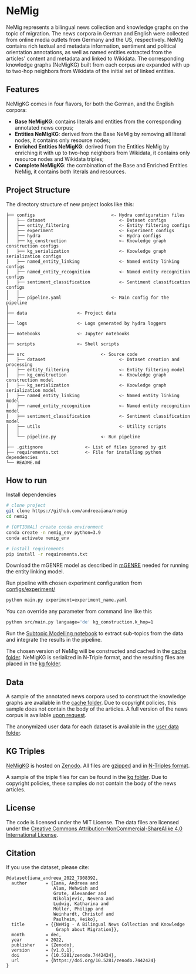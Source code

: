 # NeMig
NeMig represents a bilingual news collection and knowledge graphs on the topic of migration. The news corpora in German and English were collected from online media outlets from Germany and the US, respectively. NeMIg contains rich textual and metadata information, sentiment and political orientation annotations, as well as named entities extracted from the articles' content and metadata and linked to Wikidata. The corresponding knowledge graphs (NeMigKG) built from each corpus are expanded with up to two-hop neighbors from Wikidata of the initial set of linked entities.

## Features
NeMigKG comes in four flavors, for both the German, and the English corpora:

- **Base NeMigKG**: contains literals and entities from the corresponding annotated news corpus;
- **Entities NeMigKG**: derived from the Base NeMIg by removing all literal nodes, it contains only resource nodes;
- **Enriched Entities NeMigKG**: derived from the Entities NeMig by enriching it with up to two-hop neighbors from Wikidata, it contains only resource nodes and Wikidata triples;
- **Complete NeMigKG**: the combination of the Base and Enriched Entities NeMig, it contains both literals and resources.

## Project Structure

The directory structure of new project looks like this:

```
├── configs                             <- Hydra configuration files
│   ├── dataset                            <- Dataset configs
│   ├── entity_filtering                   <- Entity filtering configs
│   ├── experiment                         <- Experiment configs
│   ├── hydra                              <- Hydra configs
│   ├── kg_construction                    <- Knowledge graph construction configs
│   ├── kg_serialization                   <- Koowledge graph serialization configs
│   ├── named_entity_linking               <- Named entity linking configs
│   ├── named_entity_recognition           <- Named entity recognition configs
│   ├── sentiment_classification           <- Sentiment classification configs
│   │
│   ├── pipeline.yaml                   <- Main config for the pipeline
│
├── data                   <- Project data
│
├── logs                   <- Logs generated by hydra loggers
│
├── notebooks              <- Jupyter notebooks 
│
├── scripts                <- Shell scripts
│
├── src                             <- Source code
│   ├── dataset                            <- Dataset creation and processing
│   ├── entity_filtering                   <- Entity filtering model
│   ├── kg_construction                    <- Knowledge graph construction model
│   ├── kg_serialization                   <- Koowledge graph serialization model
│   ├── named_entity_linking               <- Named entity linking model
│   ├── named_entity_recognition           <- Named entity recognition model
│   ├── sentiment_classification           <- Sentiment classification model
│   ├── utils                              <- Utility scripts
│   │
│   └── pipeline.py                 <- Run pipeline
│
├── .gitignore                <- List of files ignored by git
├── requirements.txt          <- File for installing python dependencies
└── README.md
```

## How to run

Install dependencies

```bash
# clone project
git clone https://github.com/andreeaiana/nemig
cd nemig

# [OPTIONAL] create conda environment
conda create -n nemig_env python=3.9
conda activate nemig_env

# install requirements
pip install -r requirements.txt
```

Download the mGENRE model as described in [mGENRE](https://github.com/facebookresearch/GENRE/tree/main/examples_mgenre) needed for running the entity linking model.


Run pipeline with chosen experiment configuration from [configs/experiment/](configs/experiment/)

```bash
python main.py experiment=experiment_name.yaml
```

You can override any parameter from command line like this

```bash
python src/main.py language='de' kg_construction.k_hop=1
```

Run the [Subtopic Modelling notebook](notebooks/1.0-subtopic-modeling-en.ipynb) to extract sub-topics from the data and integrate the results in the pipeline.

The chosen version of NeMig will be constructed and cached in the [cache folder](data/cache/). NeMigKG is serialized in N-Triple format, and the resulting files are placed in the [kg folder](data/kg/).

## Data
A sample of the annotated news corpora used to construct the knowledge graphs are available in the [cache folder](data/cache). Due to copyright policies, this sample does not contain the body of the articles. A full version of the news corpus is available [upon request](mailto:andreea.iana@uni-mannheim.de).

The anonymized user data for each dataset is available in the [user data folder](data/user_data/).

## KG Triples
[NeMigKG](https://doi.org/10.5281/zenodo.7442424) is hosted on [Zenodo](https://zenodo.org/). All files are [gzipped](https://www.gzip.org/) and in [N-Triples format](https://www.w3.org/TR/n-triples/). 

A sample of the triple files for can be found in the [kg folder](data/kg/). Due to copyright policies, these samples do not contain the body of the news articles.


## License
The code is licensed under the MIT License. The data files are licensed under the [Creative Commons Attribution-NonCommercial-ShareAlike 4.0 International License](https://creativecommons.org/licenses/by-nc-sa/4.0/).

## Citation
If you use the dataset, please cite:

```
@dataset{iana_andreea_2022_7908392,
  author       = {Iana, Andreea and
                  Alam, Mehwish and
                  Grote, Alexander and
                  Nikolajevic, Nevena and
                  Ludwig, Katharina and
                  Müller, Philipp and
                  Weinhardt, Christof and
                  Paulheim, Heiko},
  title        = {{NeMig - A Bilingual News Collection and Knowledge 
                   Graph about Migration}},
  month        = dec,
  year         = 2022,
  publisher    = {Zenodo},
  version      = {v1.0.1},
  doi          = {10.5281/zenodo.7442424},
  url          = {https://doi.org/10.5281/zenodo.7442424}
}
```
